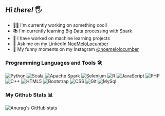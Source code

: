 ## ***Hi there!*** 🖐

- 👩‍💻 I'm currently working on something cool!
- 📚 I'm currently learning Big Data processing with Spark
- 🚀 I have worked on machine learning projects
- 💬 Ask me on my LinkedIn [NoeMeloLocumber](https://www.linkedin.com/in/noemelolocumber/)
- 🚵 My funny moments on my Instagram [@noemelolocumber](https://www.instagram.com/noemelolocumber/)
### Programming Languages and Tools 🛠

![Python](https://img.shields.io/badge/-Python-3776AB?logo=python&logoColor=white&style=flat-square)
![Scala](https://img.shields.io/badge/-Scala-DC322F?logo=scala&logoColor=white&style=flat-square)
![Apache Spark](https://img.shields.io/badge/-ApacheSpark-E25A1C?logo=ApacheSpark&logoColor=white&style=flat-square)
![Selenium](https://img.shields.io/badge/-Selenium-43B02A?logo=Selenium&logoColor=white&style=flat-square)
![R](https://img.shields.io/badge/-R-276DC3?logo=r&logoColor=white&style=flat-square)
![JavaScript](https://img.shields.io/badge/-JavaScript-F7DF1E?logo=JavaScript&logoColor=black&style=flat-square)
![PHP](https://img.shields.io/badge/-PHP-777BB4?logo=PHP&logoColor=white&style=flat-square)
![C++](https://img.shields.io/badge/-C++-00599C?logo=Cplusplus&logoColor=white&style=flat-square)
![HTML5](https://img.shields.io/badge/-HTML5-E34F26?logo=HTML5&logoColor=white&style=flat-square)
![Bootstrap](https://img.shields.io/badge/-Bootstrap-7952B3?logo=Bootstrap&logoColor=white&style=flat-square)
![CSS](https://img.shields.io/badge/-CSS-31A8FF?logo=css&logoColor=white&style=flat-square)
![Git](https://img.shields.io/badge/-Git-EC7063?logo=Git&logoColor=white&style=flat-square)
![MySql](https://img.shields.io/badge/-MySql-4479A1?logo=mysql&logoColor=white&style=flat-square)

### My Github Stats 📊
![Anurag's GitHub stats](https://github-readme-stats.vercel.app/api?username=noemelo&show_icons=true&theme=tokyonight)
